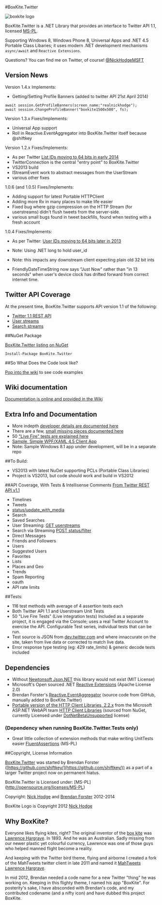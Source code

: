 #BoxKite.Twitter

![boxkite logo](http://media.nickhodge.com/boxkite/twitter/github-logo-wide-2.png)

BoxKite.Twitter is a .NET Library that provides an interface to Twitter API 1.1, licensed [MS-PL](http://opensource.org/licenses/MS-PL).

Supporting Windows 8, Windows Phone 8, Universal Apps and .NET 4.5 Portable Class Libaries; it uses modern .NET development mechanisms `async/await` and `Reactive Extensions`.

Questions? You can find me on Twitter, of course! [@NickHodgeMSFT](https://twitter.com/NickHodgeMSFT)

## Version News

Version 1.4.x Implements:
* Getting/Setting Profile Banners (added to twitter API 21st April 2014)
```
await session.GetProfileBanners(screen_name:"realnickhodge");
await session.ChangeProfileBanner("boxkite1500x500", fs);
```

Version 1.3.x Fixes/Implements:
* Universal App support
* Roll in Reactive.EventAggregator into BoxKite.Twitter itself because @shiftkey

Version 1.2.x Fixes/Implements:
* As per Twitter [List IDs moving to 64 bits in early 2014](https://blog.twitter.com/2013/list-ids-become-64-bit-integers-early-2014)
* TwitterConnection is the central "entry point" to BoxKite.Twitter
* VS2013 build
* IStreamEvent work to abstract messages from the UserStream
* various other fixes

1.0.6 (and 1.0.5) Fixes/Implements:
* Adding support for latest Portable HTTPClient
* Adding more Rx in many places to make life easier
* Fixed bug where gzip compression on the HTTP Stream (for userstreams) didn't flush tweets from the server-side.
* various small bugs found in tweet backfills, found when testing with a fresh account

1.0.4 Fixes/Implements:
* As per Twitter: [User IDs moving to 64 bits later in 2013](https://dev.twitter.com/blog/test-accounts-user-ids-greater-32-bits) 
* Note: Using .NET long to hold user_id
* Note: this impacts any downstream client expecting plain old 32 bit ints

* FriendlyDateTimeString now says "Just Now" rather than "in 13 seconds" when user's device clock has drifted forward from correct internet time.

## Twitter API Coverage

At the present time, BoxKite.Twitter supports API version 1.1 of the following:

* [Twitter 1.1 REST API](https://dev.twitter.com/docs/api/1.1)
* [User streams](https://dev.twitter.com/docs/streaming-apis/streams/user)
* [Search streams](https://dev.twitter.com/docs/api/1.1/post/statuses/filter)

##NuGet Package

[BoxKite.Twitter listing on NuGet](https://nuget.org/packages/BoxKite.Twitter)

```
Install-Package BoxKite.Twitter
```

##So What Does the Code look like?

[Pop into the wiki](https://github.com/nickhodge/BoxKite.Twitter/wiki) to see code examples


## Wiki documentation

[Documentation is online and provided in the Wiki](https://github.com/nickhodge/BoxKite.Twitter/wiki)

## Extra Info and Documentation

* More indepth [developer details are documented here](wiki/devdetails)
* There are a few, [small missing pieces documented here](wiki/todos)
* 50 ["Live Fire" tests are explained here](wiki/livefire)
* [Sample, Simple WPF/XAML 4.5 Client App](wiki/samplewpf)
* Note: Sample Windows 8.1 app under development, will be in a separate repo

##To Build:
* VS2013 with latest NuGet supporting PCLs (Portable Class Libraries)
* Project is VS2013, but code should work and build in VS2012

##API Coverage, With Tests & Intellisense Comments
[From Twitter REST API v1.1](https://dev.twitter.com/docs/api/1.1)

* Timelines
* Tweets 
* [status/update_with_media](https://dev.twitter.com/docs/api/1.1/post/statuses/update_with_media)
*  Search
*  Saved Searches
*  User Streaming: [GET userstreams](https://dev.twitter.com/docs/streaming-apis/streams/user) 
*  Search via Streaming [POST status/filter](https://dev.twitter.com/docs/api/1.1/post/statuses/filter)
*  Direct Messages
*  Friends and Followers
*  Users
*  Suggested Users
*  Favorites
*  Lists 
*  Places and Geo
*  Trends
*  Spam Reporting
*  oauth
*  API rate limits

##Tests:
* 116 test methods with average of 4 assertion tests each
* Both Twitter API 1.1 and Userstream Unit Tests
* 50 "Live Fire Tests" (Live integration tests) Included as a separate project, it is engaged via the Console; uses a real Twitter Account to exercise the API. Configurable Test series, individual tests that can be run.
* Test source is JSON from [dev.twitter.com](https://dev.twitter.com/) and where innaccurate on the site, taken from live data or corrected to match live data.
* Error response type testing (eg: 429 rate_limits) & generic decode tests included


## Dependencies

* Without [Newtonsoft Json.NET](http://json.net) this library would not exist (MIT License)
* Microsoft's Open sourced .NET [Reactive Extensions](https://rx.codeplex.com/) (Apache License 2.0)
* Brendan Forster's [Reactive.EventAggregator](https://github.com/shiftkey/Reactive.EventAggregator) (source code from GitHub, manually added to BoxKite.Twitter)
* [Portable version of the HTTP Client Libraries, 2.2.x](http://blogs.msdn.com/b/bclteam/p/httpclient.aspx) from the Microsoft ASP.NET WebAPI team [HTTP Client Libraries](http://nuget.org/packages/Microsoft.Net.Http/)  (sourced from NuGet, currently Licensed under [DotNetBetaUnsupported](http://go.microsoft.com/fwlink/?LinkID=279007) license)

### (Dependency when running BoxKite.Twitter.Tests only)

* Great little collection of extension methods that make writing UnitTests easier [FluentAssertions](http://fluentassertions.codeplex.com/) (MS-PL) 


##Copyright, License Information

[BoxKite.Twitter](https://github.com/shiftkey/BoxKite.Twitter) was started by Brendan Forster ([https://github.com/shiftkey/](https://github.com/shiftkey/)) as a part of a larger Twitter project now on permanent hiatus.

BoxKite.Twitter is Licensed under: 
[MS-PL] (http://opensource.org/licenses/MS-PL)

Copyright: 
[Nick Hodge](https://github.com/nickhodge/) and [Brendan Forster](https://github.com/shiftkey/) 2012-2014

BoxKite Logo is Copyright 2012 [Nick Hodge](https://github.com/nickhodge/)

## Why BoxKite?

Everyone likes flying kites, right? The original inventor of the [box kite](http://en.wikipedia.org/wiki/Box_kite) was [Lawrence Hargrave](http://en.wikipedia.org/wiki/Lawrence_Hargrave). In 1893. And he was an Australian. Sadly missing from our newer plastic yet colourful currency, Lawrence was one of those guys who helped manned flight become a reality.

And keeping with the Twitter bird theme, flying and airborne I created a fork of the MahTweets twitter client in late 2011 and named it [MahTweets Lawrence Hargrave](https://github.com/nickhodge/MahTweets.LawrenceHargrave).

In mid 2012, Brendan needed a code name for a new Twitter "thing" he was working on. Keeping in this flighty theme, I named his app "BoxKite". For posterity's sake, I have absconded with Brendan's code, and my contributed codename (and a nifty icon) and have dubbed this project BoxKite.
